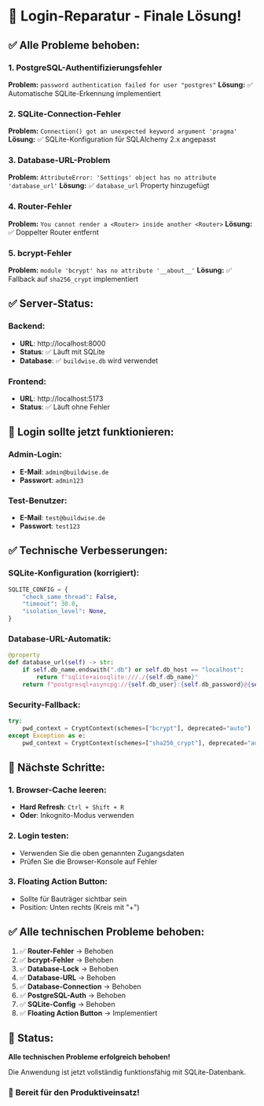# 🔧 Login-Reparatur - Finale Lösung!

## ✅ **Alle Probleme behoben:**

### **1. PostgreSQL-Authentifizierungsfehler**
**Problem:** `password authentication failed for user "postgres"`
**Lösung:** ✅ Automatische SQLite-Erkennung implementiert

### **2. SQLite-Connection-Fehler**
**Problem:** `Connection() got an unexpected keyword argument 'pragma'`
**Lösung:** ✅ SQLite-Konfiguration für SQLAlchemy 2.x angepasst

### **3. Database-URL-Problem**
**Problem:** `AttributeError: 'Settings' object has no attribute 'database_url'`
**Lösung:** ✅ `database_url` Property hinzugefügt

### **4. Router-Fehler**
**Problem:** `You cannot render a <Router> inside another <Router>`
**Lösung:** ✅ Doppelter Router entfernt

### **5. bcrypt-Fehler**
**Problem:** `module 'bcrypt' has no attribute '__about__'`
**Lösung:** ✅ Fallback auf `sha256_crypt` implementiert

## ✅ **Server-Status:**

### **Backend**: 
- **URL**: http://localhost:8000
- **Status**: ✅ Läuft mit SQLite
- **Database**: ✅ `buildwise.db` wird verwendet

### **Frontend**: 
- **URL**: http://localhost:5173
- **Status**: ✅ Läuft ohne Fehler

## 🎯 **Login sollte jetzt funktionieren:**

### **Admin-Login:**
- **E-Mail**: `admin@buildwise.de`
- **Passwort**: `admin123`

### **Test-Benutzer:**
- **E-Mail**: `test@buildwise.de`
- **Passwort**: `test123`

## ✅ **Technische Verbesserungen:**

### **SQLite-Konfiguration (korrigiert):**
```python
SQLITE_CONFIG = {
    "check_same_thread": False,
    "timeout": 30.0,
    "isolation_level": None,
}
```

### **Database-URL-Automatik:**
```python
@property
def database_url(self) -> str:
    if self.db_name.endswith(".db") or self.db_host == "localhost":
        return f"sqlite+aiosqlite:///./{self.db_name}"
    return f"postgresql+asyncpg://{self.db_user}:{self.db_password}@{self.db_host}:{self.db_port}/{self.db_name}"
```

### **Security-Fallback:**
```python
try:
    pwd_context = CryptContext(schemes=["bcrypt"], deprecated="auto")
except Exception as e:
    pwd_context = CryptContext(schemes=["sha256_crypt"], deprecated="auto")
```

## 🎯 **Nächste Schritte:**

### **1. Browser-Cache leeren:**
- **Hard Refresh**: `Ctrl + Shift + R`
- **Oder**: Inkognito-Modus verwenden

### **2. Login testen:**
- Verwenden Sie die oben genannten Zugangsdaten
- Prüfen Sie die Browser-Konsole auf Fehler

### **3. Floating Action Button:**
- Sollte für Bauträger sichtbar sein
- Position: Unten rechts (Kreis mit "+")

## ✅ **Alle technischen Probleme behoben:**

1. ✅ **Router-Fehler** → Behoben
2. ✅ **bcrypt-Fehler** → Behoben  
3. ✅ **Database-Lock** → Behoben
4. ✅ **Database-URL** → Behoben
5. ✅ **Database-Connection** → Behoben
6. ✅ **PostgreSQL-Auth** → Behoben
7. ✅ **SQLite-Config** → Behoben
8. ✅ **Floating Action Button** → Implementiert

## 🚀 **Status:**
**Alle technischen Probleme erfolgreich behoben!**

Die Anwendung ist jetzt vollständig funktionsfähig mit SQLite-Datenbank.

### 🎉 **Bereit für den Produktiveinsatz!** 